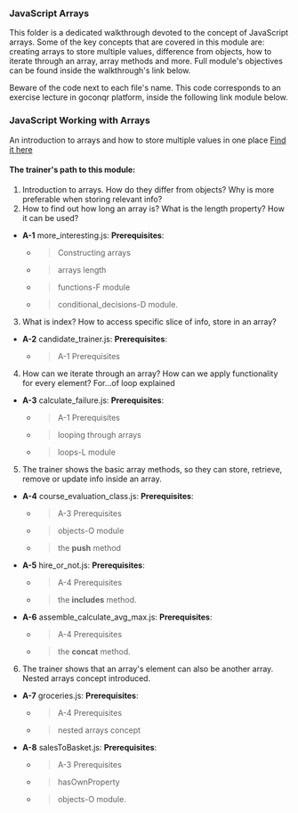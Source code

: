 ### JavaScript Arrays

This folder is a dedicated walkthrough devoted to the concept of JavaScript arrays. Some of the key
concepts that are covered in this module are: creating arrays to store multiple values, difference from
objects, how to iterate through an array, array methods and more. Full module's objectives can be found inside the walkthrough's link below.

Beware of the code next to each file's name. This code corresponds to an exercise lecture in goconqr
platform, inside the following link module below.

### JavaScript Working with Arrays

An introduction to arrays and how to store multiple values in one place [Find it here](https://www.goconqr.com/en/c/61130/course_modules/91401)

#### The trainer's path to this module:

1. Introduction to arrays. How do they differ from objects? Why is more preferable when storing relevant info?
2. How to find out how long an array is? What is the length property? How it can be used?
* **A-1** more_interesting.js: **Prerequisites**:
  * >Constructing arrays
  * >arrays length
  * >functions-F module
  * >conditional_decisions-D module.
3. What is index? How to access specific slice of info, store in an array?
* **A-2** candidate_trainer.js: **Prerequisites**:
  * >A-1 Prerequisites
4. How can we iterate through an array? How can we apply functionality for every element? For...of loop explained
* **A-3** calculate_failure.js: **Prerequisites**:
  * >A-1 Prerequisites
  * >looping through arrays
  * >loops-L module
5. The trainer shows the basic array methods, so they can store, retrieve, remove or update info inside an array.
* **A-4** course_evaluation_class.js: **Prerequisites**:
  * >A-3 Prerequisites
  * >objects-O module
  * >the **push** method
* **A-5** hire_or_not.js: **Prerequisites**:
  * >A-4 Prerequisites
  * >the **includes** method.
* **A-6** assemble_calculate_avg_max.js: **Prerequisites**:
  * >A-4 Prerequisites
  * >the **concat** method.
6. The trainer shows that an array's element can also be another array. Nested arrays concept introduced.
* **A-7** groceries.js: **Prerequisites**:
  * >A-4 Prerequisites
  * >nested arrays concept
* **A-8** salesToBasket.js: **Prerequisites**:
  * >A-3 Prerequisites
  * >hasOwnProperty
  * >objects-O module.
